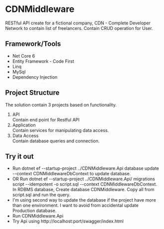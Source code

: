 # CDNMiddleware
RESTful API create for a fictional company, CDN - Complete Developer Network to contain list of freelancers.
Contain CRUD operation for User.

## Framework/Tools
* Net Core 6
* Entity Framework - Code First
* Linq
* MySql
* Dependency Injection

## Project Structure
The solution contain 3 projects based on functionality.
1. API  
   Contain end point for Restful API
2. Application  
   Contain services for manipulating data access.
3. Data Access  
   Contain database queries and connection.

## Try it out 
*  Run dotnet ef --startup-project ../CDNMiddleware.Api database update --context CDNMiddlewareDbContext to update database.
*  OR Run dotnet ef --startup-project ../CDNMiddleware.Api/ migrations script --idempotent -o script.sql --context CDNMiddlewareDbContext. In RDBMS database, Create database CDNMiddleware. Copy all from script.sql and run the query.
*  I'm using second way to update the database if the project have more than one environment. I want to avoid from accidental update Production database.
*  Run CDNMiddleware.Api
*  Try Api using http://localhost:port/swagger/index.html
